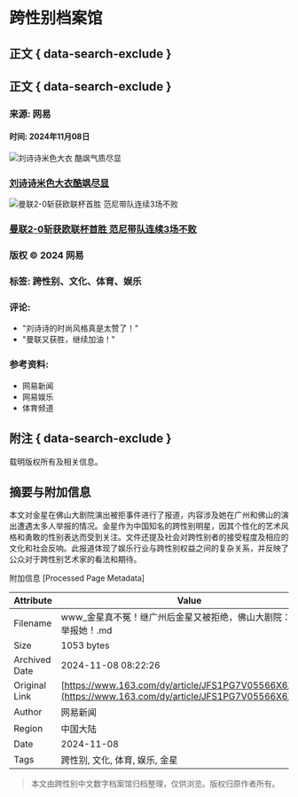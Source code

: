 # 跨性别档案馆

## 正文 { data-search-exclude }


## 正文 { data-search-exclude }

### 来源: 网易

#### 时间: 2024年11月08日

![刘诗诗米色大衣 酷飒气质尽显](https://nimg.ws.126.net/?url=http%3A%2F%2Fcms-bucket.ws.126.net%2F2024%2F1108%2Fab59b90dj00smm1z2002cc000550038c.jpg&thumbnail=185y116&quality=100&type=jpg)

### [刘诗诗米色大衣酷飒尽显](https://ent.163.com/photoview/00AJ0003/687481.html?clickfrom=w_lb_1_small_2)

![曼联2-0斩获欧联杯首胜 范尼带队连续3场不败](https://nimg.ws.126.net/?url=http%3A%2F%2Fcms-bucket.ws.126.net%2F2024%2F1108%2F45e40ec1j00smlyst009xc000cl0069c.jpg&thumbnail=453y225&quality=100&type=jpg)

### [曼联2-0斩获欧联杯首胜 范尼带队连续3场不败](https://www.163.com/dy/article/JGES9SGI05497GLB.html?clickfrom=w_lb_2_big)

### 版权 © 2024 网易

### 标签: 跨性别、文化、体育、娱乐

### 评论:
- "刘诗诗的时尚风格真是太赞了！"
- "曼联又获胜，继续加油！"

### 参考资料:
- 网易新闻
- 网易娱乐
- 体育频道

## 附注 { data-search-exclude }
载明版权所有及相关信息。

## 摘要与附加信息

<!-- tcd_abstract -->
本文对金星在佛山大剧院演出被拒事件进行了报道，内容涉及她在广州和佛山的演出遭遇太多人举报的情况。金星作为中国知名的跨性别明星，因其个性化的艺术风格和勇敢的性别表达而受到关注。文件还提及社会对跨性别者的接受程度及相应的文化和社会反响。此报道体现了娱乐行业与跨性别权益之间的复杂关系，并反映了公众对于跨性别艺术家的看法和期待。
<!-- tcd_abstract_end -->

附加信息 [Processed Page Metadata]

| Attribute       | Value                                  |
|-----------------|----------------------------------------|
| Filename        | www_金星真不冤！继广州后金星又被拒绝，佛山大剧院：太多人举报她！.md                             |
| Size            | 1053 bytes                           |
| Archived Date   | 2024-11-08 08:22:26                             |
| Original Link   | [https://www.163.com/dy/article/JFS1PG7V05566X6X.html](https://www.163.com/dy/article/JFS1PG7V05566X6X.html)                       |
| Author          | 网易新闻                               |
| Region          | 中国大陆                               |
| Date            | 2024-11-08                                 |
| Tags            | 跨性别, 文化, 体育, 娱乐, 金星                                 |
>
> 本文由跨性别中文数字档案馆归档整理，仅供浏览。版权归原作者所有。
>